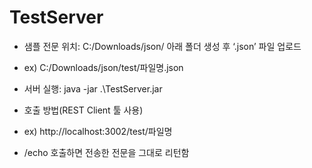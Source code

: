 # TestServer

- 샘플 전문 위치: C:/Downloads/json/ 아래 폴더 생성 후 ‘.json’ 파일 업로드
- ex) C:/Downloads/json/test/파일명.json

- 서버 실행: java -jar .\TestServer.jar

- 호출 방법(REST Client 툴 사용)
- ex) http://localhost:3002/test/파일명

- /echo 호출하면 전송한 전문을 그대로 리턴함

